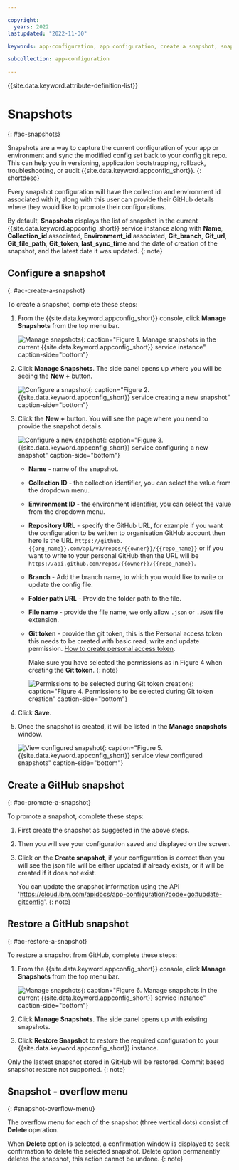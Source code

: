 ```yaml
---

copyright:
  years: 2022
lastupdated: "2022-11-30"

keywords: app-configuration, app configuration, create a snapshot, snapshots, git configuration, gitops, git config

subcollection: app-configuration

---
```


{{site.data.keyword.attribute-definition-list}}

# Snapshots
{: #ac-snapshots}

Snapshots are a way to capture the current configuration of your app or environment and sync the modified config set back to your config git repo. This can help you in versioning, application bootstrapping, rollback, troubleshooting, or audit {{site.data.keyword.appconfig_short}}.
{: shortdesc}

Every snapshot configuration will have the collection and environment id associated with it, along with this user
can provide their GitHub details where they would like to promote their configurations.

By default, **Snapshots** displays the list of snapshot in the current {{site.data.keyword.appconfig_short}} service instance along with **Name**, **Collection_id** associated, **Environment_id** associated, **Git_branch**, **Git_url**, **Git_file_path**, **Git_token**, **last_sync_time** and the date of creation of the snapshot, and the latest date it was updated.
{: note}

## Configure a snapshot
{: #ac-create-a-snapshot}

To create a snapshot, complete these steps:

1. From the {{site.data.keyword.appconfig_short}} console, click **Manage Snapshots** from the top menu bar.

   ![Manage snapshots](images/ac-manage-snapshots.png "Manage snapshots"){: caption="Figure 1. Manage snapshots in the current {{site.data.keyword.appconfig_short}} service instance" caption-side="bottom"}

1. Click **Manage Snapshots**. The side panel opens up where you will be seeing the **New +** button.

   ![Configure a snapshot](images/ac-configure-snapshots.png "Configure a snapshot"){: caption="Figure 2. {{site.data.keyword.appconfig_short}} service creating a new snapshot" caption-side="bottom"}

1. Click the **New +** button. You will see the page where you need to provide the snapshot details.

   ![Configure a new snapshot](images/ac-create-snapshots.png "Configure a new snapshot"){: caption="Figure 3. {{site.data.keyword.appconfig_short}} service configuring a new snapshot" caption-side="bottom"}

   - **Name** - name of the snapshot.
   - **Collection ID** - the collection identifier, you can select the value from the dropdown menu.
   - **Environment ID** - the environment identifier, you can select the value from the dropdown menu.
   - **Repository URL** - specify the GitHub URL, for example if you want the configuration to be written to organisation GitHub account then here is the URL `https://github.{{org_name}}.com/api/v3/repos/{{owner}}/{{repo_name}}` or if you want to write to your personal GitHub then the URL will be `https://api.github.com/repos/{{owner}}/{{repo_name}}`.
   - **Branch** - Add the branch name, to which you would like to write or update the config file.
   - **Folder path URL** - Provide the folder path to the file.
   - **File name** - provide the file name, we only allow `.json` or `.JSON` file extension.
   - **Git token** - provide the git token, this is the Personal access token this needs to be created with basic read, write and update permission. [How to create personal access token](https://docs.github.com/en/authentication/keeping-your-account-and-data-secure/creating-a-personal-access-token).

      Make sure you have selected the permissions as in Figure 4 when creating the **Git token**.
      {: note}

      ![Permissions to be selected during Git token creation](images/ac-snapshots-git-token.png "Permissions to be selected during Git token creation"){: caption="Figure 4. Permissions to be selected during Git token creation" caption-side="bottom"}

1. Click **Save**.

1. Once the snapshot is created, it will be listed in the **Manage snapshots** window.

   ![View configured snapshot](images/ac-list-snapshots.png "View configured snapshot"){: caption="Figure 5. {{site.data.keyword.appconfig_short}} service view configured snapshots" caption-side="bottom"}

## Create a GitHub snapshot
{: #ac-promote-a-snapshot}

To promote a snapshot, complete these steps:

1. First create the snapshot as suggested in the above steps.

1. Then you will see your configuration saved and displayed on the screen.

1. Click on the **Create snapshot**, if your configuration is correct then you will see the json file will be either updated if already exists, or it will be created if it does not exist.

   You can update the snapshot information using the API 'https://cloud.ibm.com/apidocs/app-configuration?code=go#update-gitconfig'.
   {: note}

## Restore a GitHub snapshot
{: #ac-restore-a-snapshot}

To restore a snapshot from GitHub, complete these steps:

1. From the {{site.data.keyword.appconfig_short}} console, click **Manage Snapshots** from the top menu bar.

   ![Manage snapshots](images/ac-restore-snapshots.png "Manage snapshots"){: caption="Figure 6. Manage snapshots in the current {{site.data.keyword.appconfig_short}} service instance" caption-side="bottom"}

1. Click **Manage Snapshots**. The side panel opens up with existing snapshots.

1. Click **Restore Snapshot** to restore the required configuration to your {{site.data.keyword.appconfig_short}} instance.

Only the lastest snapshot stored in GitHub will be restored. Commit based snapshot restore not supported.
{: note}

## Snapshot - overflow menu
{: #snapshot-overflow-menu}

The overflow menu for each of the snapshot (three vertical dots) consist of **Delete** operation.

When **Delete** option is selected, a confirmation window is displayed to seek confirmation to delete the selected snapshot. Delete option permanently deletes the snapshot, this action cannot be undone.
{: note}
